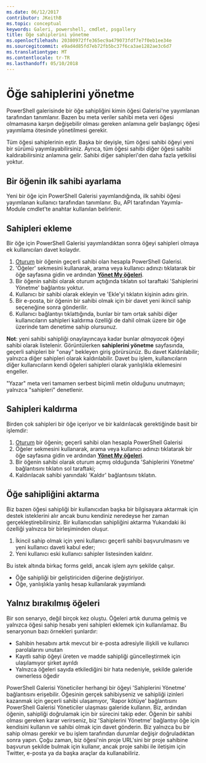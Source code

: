 ```yaml
---
ms.date: 06/12/2017
contributor: JKeithB
ms.topic: conceptual
keywords: Galeri, powershell, cmdlet, psgallery
title: Öğe sahiplerini yönetme
ms.openlocfilehash: 20380972ffe365ec9a479073fdf7e7f0eb1ee34e
ms.sourcegitcommit: e9ad4d85fd7eb72fb5bc37f6ca3ae1282ae3c6d7
ms.translationtype: MT
ms.contentlocale: tr-TR
ms.lasthandoff: 05/10/2018
---
```

# <a name="managing-item-owners"></a>Öğe sahiplerini yönetme

PowerShell galerisinde bir öğe sahipliğini kimin öğesi Galerisi'ne yayımlanan tarafından tanımlanır.
Bazen bu meta veriler sahibi meta veri öğesi olmamasına karşın değişebilir olması gereken anlamına gelir başlangıç öğesi yayımlama ötesinde yönetilmesi gerekir.

Tüm öğesi sahiplerinin eştir.
Başka bir deyişle, tüm öğesi sahibi öğeyi yeni bir sürümü yayımlayabilirsiniz. Ayrıca, tüm öğesi sahibi diğer öğesi sahibi kaldırabilirsiniz anlamına gelir.
Sahibi diğer sahipleri'den daha fazla yetkilisi yoktur.

## <a name="setting-an-items-initial-owner"></a>Bir öğenin ilk sahibi ayarlama

Yeni bir öğe için PowerShell Galerisi yayımlandığında, ilk sahibi öğesi yayımlanan kullanıcı tarafından tanımlanır. Bu, API tarafından Yayımla-Module cmdlet'te anahtar kullanılan belirlenir.

## <a name="adding-owners"></a>Sahipleri ekleme

Bir öğe için PowerShell Galerisi yayımlandıktan sonra öğeyi sahipleri olmaya ek kullanıcıları davet kolaydır.

1. [Oturum](https://powershellgallery.com/users/account/LogOn) bir öğenin geçerli sahibi olan hesapla PowerShell Galerisi.
2. 'Öğeler' sekmesini kullanarak, arama veya kullanıcı adınızı tıklatarak bir öğe sayfasına gidin ve ardından [ **Yönet My öğeleri**](https://www.powershellgallery.com/account/Packages).
3. Bir öğenin sahibi olarak oturum açtığında tıklatın sol taraftaki 'Sahiplerini Yönetme' bağlantısı yoktur.
4. Kullanıcı bir sahibi olarak ekleyin ve 'Ekle'yi tıklatın kişinin adını girin.
5. Bir e-posta, bir öğenin bir sahibi olmak için bir davet yeni ikincil sahip seçeneğine sonra gönderilir.
6. Kullanıcı bağlantıyı tıklattığında, bunlar bir tam ortak sahibi diğer kullanıcıların sahipleri kaldırma özelliği de dahil olmak üzere bir öğe üzerinde tam denetime sahip olursunuz.

**Not**: yeni sahibi sahipliği onaylayıncaya kadar bunlar *almayacak* öğeyi sahibi olarak listelenir.
Görüntülerken **sahiplerini yönetme** sayfasında, geçerli sahipleri bir "onay" bekleyen giriş görürsünüz.
Bu davet Kaldırılabilir; yalnızca diğer sahipleri olarak kaldırılabilir.
Davet bu işlem, kullanıcıların diğer kullanıcıların kendi öğeleri sahipleri olarak yanlışlıkla eklemesini engeller.

"Yazar" meta veri tamamen serbest biçimli metin olduğunu unutmayın; yalnızca "sahipleri" denetlenir.


## <a name="removing-owners"></a>Sahipleri kaldırma

Birden çok sahipleri bir öğe içeriyor ve bir kaldırılacak gerektiğinde basit bir işlemdir:

1. [Oturum](https://powershellgallery.com/users/account/LogOn) bir öğenin; geçerli sahibi olan hesapla PowerShell Galerisi
2. Öğeler sekmesini kullanarak, arama veya kullanıcı adınızı tıklatarak bir öğe sayfasına gidin ve ardından [ **Yönet My öğeleri**](https://www.powershellgallery.com/account/Packages).
3. Bir öğenin sahibi olarak oturum açmış olduğunda 'Sahiplerini Yönetme' bağlantısını tıklatın sol taraftaki;
4. Kaldırılacak sahibi yanındaki 'Kaldır' bağlantısını tıklatın.



## <a name="transferring-item-ownership"></a>Öğe sahipliğini aktarma

Biz bazen öğesi sahipliği bir kullanıcıdan başka bir bilgisayara aktarmak için destek isteklerini alır ancak bunu kendiniz neredeyse her zaman gerçekleştirebilirsiniz.
Bir kullanıcıdan sahipliğini aktarma Yukarıdaki iki özelliği yalnızca bir birleşiminden oluşur.

1. İkincil sahip olmak için yeni kullanıcı geçerli sahibi başvurulmasını ve yeni kullanıcı daveti kabul eder;
2. Yeni kullanıcı eski kullanıcı sahipler listesinden kaldırır.

Bu istek altında birkaç forms geldi, ancak işlem aynı şekilde çalışır.

- Öğe sahipliği bir geliştiriciden diğerine değiştiriyor.
- Öğe, yanlışlıkla yanlış hesap kullanılarak yayımlandı


## <a name="orphaned-items"></a>Yalnız bırakılmış öğeleri

Bir son senaryo, değil birçok kez oluştu.
Öğeleri artık duruma gelmiş ve yalnızca öğesi sahip hesabı yeni sahipleri eklemek için kullanılamaz.
Bu senaryonun bazı örnekleri şunlardır:

- Sahibin hesabını artık mevcut bir e-posta adresiyle ilişkili ve kullanıcı parolalarını unutan
- Kayıtlı sahip öğeyi üreten ve madde sahipliği güncelleştirmek için ulaşılamıyor şirket ayrıldı
- Yalnızca öğeleri sayıda etkilediğini bir hata nedeniyle, şekilde galeride ownerless öğedir

PowerShell Galerisi Yöneticiler herhangi bir öğeyi 'Sahiplerini Yönetme' bağlantısını erişebilir.
Öğesinin gerçek sahibiyseniz ve sahipliği izinleri kazanmak için geçerli sahibi ulaşamıyor, 'Rapor kötüye' bağlantısını PowerShell Galerisi Yöneticiler ulaşması galeride kullanın.
Biz, ardından öğenin, sahipliği doğrulamak için bir sürecini takip eder.
Öğenin bir sahibi olması gereken karar verirseniz, biz 'Sahiplerini Yönetme' bağlantıyı öğe için kendisini kullanın ve sahibi olmak için davet gönderin.
Biz yalnızca bu bir sahip olması gerekir ve bu işlem tarafından durumlar değişir doğruladıktan sonra yapın.
Çoğu zaman, biz öğesi'nin proje URL'sini bir proje sahibine başvurun şekilde bulmak için kullanır, ancak proje sahibi ile iletişim için Twitter, e-posta ya da başka araçlar da kullanabiliriz.